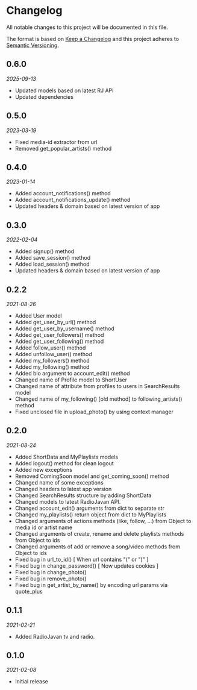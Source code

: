 # Changelog

All notable changes to this project will be documented in this file.

The format is based on [Keep a Changelog](http://keepachangelog.com/en/1.1.0/)
and this project adheres to [Semantic Versioning](http://semver.org/spec/v2.0.0.html).

## 0.6.0
*2025-09-13*

- Updated models based on latest RJ API
- Updated dependencies

## 0.5.0
*2023-03-19*

- Fixed media-id extractor from url
- Removed get_popular_artists() method

## 0.4.0
*2023-01-14*

- Added account_notifications() method
- Added account_notifications_update() method
- Updated headers & domain based on latest version of app

## 0.3.0
*2022-02-04*

- Added signup() method
- Added save_session() method
- Added load_session() method
- Updated headers & domain based on latest version of app

## 0.2.2
*2021-08-26*

- Added User model
- Added get_user_by_url() method
- Added get_user_by_username() method
- Added get_user_followers() method
- Added get_user_following() method
- Added follow_user() method
- Added unfollow_user() method
- Added my_followers() method
- Added my_following() method
- Added bio argument to account_edit() method
- Changed name of Profile model to ShortUser
- Changed name of attribute from profiles to users in SearchResults model
- Changed name of my_following() [old method] to following_artists() method
- Fixed unclosed file in upload_photo() by using context manager

## 0.2.0
*2021-08-24*

- Added ShortData and MyPlaylists models
- Added logout() method for clean logout
- Added new exceptions
- Removed ComingSoon model and get_coming_soon() method
- Changed name of some exceptions
- Changed headers to latest app version
- Changed SearchResults structure by adding ShortData
- Changed models to latest RadioJavan API.
- Changed account_edit() arguments from dict to separate str
- Changed my_playlists() return object from dict to MyPlaylists
- Changed arguments of actions methods (like, follow, ...) from Object to media id or artist name
- Changed arguments of create, rename and delete playlists methods from Object to ids
- Changed arguments of add or remove a song/video methods from Object to ids
- Fixed bug in url_to_id() [ When url contains "(" or ")" ]
- Fixed bug in change_password() [ Now updates cookies ]
- Fixed bug in change_photo()
- Fixed bug in remove_photo()
- Fixed bug in get_artist_by_name() by encoding url params via quote_plus 

## 0.1.1
*2021-02-21*

- Added RadioJavan tv and radio.

## 0.1.0
*2021-02-08*

- Initial release
